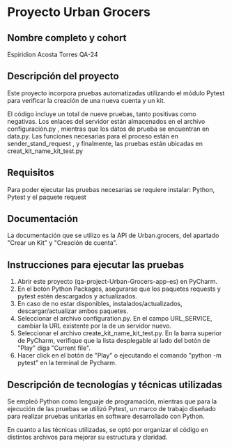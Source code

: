 # Proyecto Urban Grocers 

## Nombre completo y cohort 
Espiridion Acosta Torres 
QA-24

## Descripción del proyecto

Este proyecto incorpora pruebas automatizadas utilizando el módulo Pytest para verificar la creación de una nueva cuenta 
y un kit.

El código incluye un total de nueve pruebas, tanto positivas como negativas. Los enlaces del servidor están almacenados 
en el archivo configuración.py , mientras que los datos de prueba se encuentran en data.py. Las funciones necesarias 
para el proceso están en sender_stand_request , y finalmente, las pruebas están ubicadas en creat_kit_name_kit_test.py

## Requisitos
Para poder ejecutar las pruebas necesarias se requiere instalar: Python, Pytest y el paquete request

## Documentación 
La documentación que se utilizo es la API de Urban.grocers, del apartado "Crear un Kit" y "Creación de cuenta".

## Instrucciones para ejecutar las pruebas 
1. Abrir este proyecto (qa-project-Urban-Grocers-app-es) en PyCharm.
2. En el botón Python Packages, asegurarse que los paquetes requests y pytest estén descargados y actualizados.
3. En caso de no estar disponibles, instalados/actualizados, descargar/actualizar ambos paquetes.
4. Seleccionar el archivo configuration.py. En el campo URL_SERVICE, cambiar la URL existente por la de un servidor nuevo.
5. Seleccionar el archivo create_kit_name_kit_test.py. En la barra superior de PyCharm, verifique que la lista desplegable al lado del botón de "Play" diga "Current file".
6. Hacer click en el botón de "Play" o ejecutando el comando "python -m pytest" en la terminal de Pycharm.


## Descripción de tecnologías y técnicas utilizadas
Se empleó Python como lenguaje de programación, mientras que para la ejecución de las pruebas se utilizó
Pytest, un marco de trabajo diseñado para realizar pruebas unitarias en software desarrollado con Python.

En cuanto a las técnicas utilizadas, se optó por organizar el código en distintos archivos para mejorar 
su estructura y claridad. 

